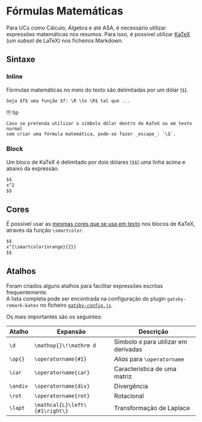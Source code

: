 # Fórmulas Matemáticas

Para UCs como Cálculo, Álgebra e até ASA, é necessário utilizar expressões matemáticas nos resumos.
Para isso, é possível utilizar [KaTeX](https://katex.org/docs/supported.html) (um _subset_ de LaTeX)
nos ficheiros Markdown.

## Sintaxe

### Inline

Fórmulas matemáticas no meio do texto são delimitadas por um dólar (`$`).

```md
Seja $f$ uma função $f: \R \to \R$ tal que ...
```

!!! tip

    Caso se pretenda utilizar o símbolo dólar dentro do KaTeX ou em texto normal
    sem criar uma fórmula matemática, pode-se fazer _escape_: `\$`.

### Block

Um bloco de KaTeX é delimitado por dois dólares (`$$`) uma linha acima e abaixo da expressão.

```md
$$
x^2
$$
```

## Cores

É possível usar as [mesmas cores que se usa em texto](./text-color.md) nos blocos de KaTeX, através
da função `\smartcolor`.

```md
$$
x^{\smartcolor{orange}{2}}
$$
```

## Atalhos

Foram criados alguns atalhos para facilitar expressões escritas frequentemente.  
A lista completa pode ser encontrada na configuração do plugin `gatsby-remark-katex`
no ficheiro [`gatsby-config.js`](https://github.com/leic-pt/resumos-leic/blob/master/gatsby-config.js).

Os mais importantes são os seguintes:

| Atalho   | Expansão                       | Descrição                              |
| -------- | ------------------------------ | -------------------------------------- |
| `\d`     | `\mathop{}\!\mathrm d`         | Símbolo `d` para utilizar em derivadas |
| `\op{}`  | `\operatorname{#1}`            | _Alias_ para `\operatorname`           |
| `\car`   | `\operatorname{car}`           | Característica de uma matriz           |
| `\ondiv` | `\operatorname{div}`           | Divergência                            |
| `\rot`   | `\operatorname{rot}`           | Rotacional                             |
| `\lapt`  | `\mathcal{L}\left\{#1\right\}` | Transformação de Laplace               |

